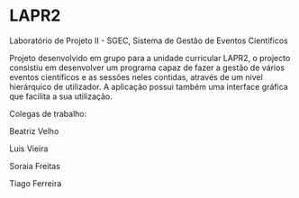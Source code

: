 # LAPR2
Laboratório de Projeto II - SGEC, Sistema de Gestão de Eventos Científicos

Projeto desenvolvido em grupo para a unidade curricular LAPR2, o projecto consistiu em desenvolver um programa capaz de
fazer a gestão de vários eventos científicos e as sessões neles contidas, através de um nivel hierárquico de utilizador.
A aplicação possui também uma interface gráfica que facilita a sua utilização.

Colegas de trabalho:

Beatriz Velho

Luis Vieira

Soraia Freitas

Tiago Ferreira
